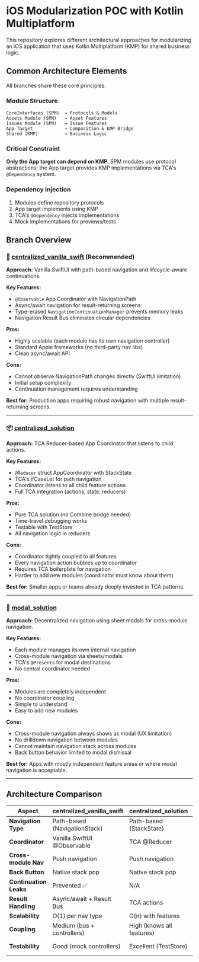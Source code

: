 # iOS Modularization POC with Kotlin Multiplatform

This repository explores different architectural approaches for modularizing an iOS application that uses Kotlin Multiplatform (KMP) for shared business logic.

## Common Architecture Elements

All branches share these core principles:

### Module Structure
```
CoreInterfaces (SPM)  → Protocols & Models
Assets Module (SPM)   → Asset Features
Issues Module (SPM)   → Issue Features
App Target            → Composition & KMP Bridge
Shared (KMP)          → Business Logic
```

### Critical Constraint
**Only the App target can depend on KMP.** SPM modules use protocol abstractions; the App target provides KMP implementations via TCA's `@Dependency` system.

### Dependency Injection
1. Modules define repository protocols
2. App target implements using KMP
3. TCA's `@Dependency` injects implementations
4. Mock implementations for previews/tests

## Branch Overview

### 🎯 [centralized_vanilla_swift](../../tree/centralized_vanilla_swift) (Recommended)

**Approach:** Vanilla SwiftUI with path-based navigation and lifecycle-aware continuations.

**Key Features:**
- `@Observable` App Coordinator with NavigationPath
- Async/await navigation for result-returning screens
- Type-erased `NavigationContinuationManager` prevents memory leaks
- Navigation Result Bus eliminates circular dependencies

**Pros:**
- Highly scalable (each module has its own navigation controller)
- Standard Apple frameworks (no third-party nav libs)
- Clean async/await API

**Cons:**
- Cannot observe NavigationPath changes directly (SwiftUI limitation)
- Initial setup complexity
- Continuation management requires understanding

**Best for:** Production apps requiring robust navigation with multiple result-returning screens.

---

### 📦 [centralized_solution](../../tree/centralized_solution)

**Approach:** TCA Reducer-based App Coordinator that listens to child actions.

**Key Features:**
- `@Reducer` struct AppCoordinator with StackState
- TCA's ifCaseLet for path navigation
- Coordinator listens to all child feature actions
- Full TCA integration (actions, state, reducers)

**Pros:**
- Pure TCA solution (no Combine bridge needed)
- Time-travel debugging works
- Testable with TestStore
- All navigation logic in reducers

**Cons:**
- Coordinator tightly coupled to all features
- Every navigation action bubbles up to coordinator
- Requires TCA boilerplate for navigation
- Harder to add new modules (coordinator must know about them)

**Best for:** Smaller apps or teams already deeply invested in TCA patterns.

---

### 📱 [modal_solution](../../tree/modal_solution)

**Approach:** Decentralized navigation using sheet modals for cross-module navigation.

**Key Features:**
- Each module manages its own internal navigation
- Cross-module navigation via sheets/modals
- TCA's `@Presents` for modal destinations
- No central coordinator needed

**Pros:**
- Modules are completely independent
- No coordinator coupling
- Simple to understand
- Easy to add new modules

**Cons:**
- Cross-module navigation always shows as modal (UX limitation)
- No drilldown navigation between modules
- Cannot maintain navigation stack across modules
- Back button behavior limited to modal dismissal

**Best for:** Apps with mostly independent feature areas or where modal navigation is acceptable.

---

## Architecture Comparison

| Aspect | centralized_vanilla_swift | centralized_solution | modal_solution |
|--------|--------------------------|---------------------|----------------|
| **Navigation Type** | Path-based (NavigationStack) | Path-based (StackState) | Modal-based (@Presents) |
| **Coordinator** | Vanilla SwiftUI @Observable | TCA @Reducer | None |
| **Cross-module Nav** | Push navigation | Push navigation | Sheet modals |
| **Back Button** | Native stack pop | Native stack pop | Modal dismiss |
| **Continuation Leaks** | Prevented ✅ | N/A | N/A |
| **Result Handling** | Async/await + Result Bus | TCA actions | Callback closures |
| **Scalability** | O(1) per nav type | O(n) with features | Excellent |
| **Coupling** | Medium (bus + controllers) | High (knows all features) | Low |
| **Testability** | Good (mock controllers) | Excellent (TestStore) | Good (mock repos) |

